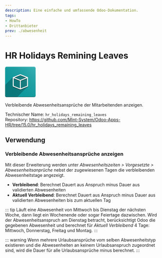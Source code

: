 ```yaml
---
description: Eine einfache und umfassende Odoo-Dokumentation.
tags:
- HowTo
- Drittanbieter
prev: ./abwesenheit
---
```

# HR Holidays Remining Leaves
![icon_oms_box](assets/icon_oms_box.png)

Verbleibende Abwesenheitsansprüche der Mitarbeitenden anzeigen.

Technischer Name: `hr_holidays_remaining_leaves`\
Repository: <https://github.com/Mint-System/Odoo-Apps-HR/tree/15.0/hr_holidays_remaining_leaves>

## Verwendung

### Verbleibende Abwesenheitsansprüche anzeigen

Mit dieser Erweiterung werden unter *Abwesenheitszeiten > Vorgesetzte > Abwesenheitsanprüche* nebst der zugewiesenen Tagen die verbleibenden Abwesenheitstage angezeigt.

* **Verbleibend**: Berechnet Dauert aus Anspruch minus Dauer aus validierten Abwesenheiten
* **Aktuell Verbleibend**:  Berechnet Dauert aus Anspruch minus Dauer aus validierten Abwesenheiten bis zum aktuellen Tag

::: tip
Läuft eine Abwesenheit von Mittwoch bis Dienstag der nächsten Woche, dann liegt ein Wochenende oder sogar Feiertage dazwischen. Wird der Abwesenheitsanspruch am Dienstag betracht, berücksichtigt Odoo die gegebenen Abwesenheit und berechnet für *Aktuell Verbleibend* 4 Tage: Mittwoch, Donnerstag, Freitag und Montag.
:::

::: warning
Wenn mehrere Urlaubsansprüche vom selben Abwesenheitstyp existieren und die Abwesenheiten an keinem Urlaubsanspruch zugeordnet sind, wird die Dauer für alle Urlaubsansprüche minus berechnet.
:::